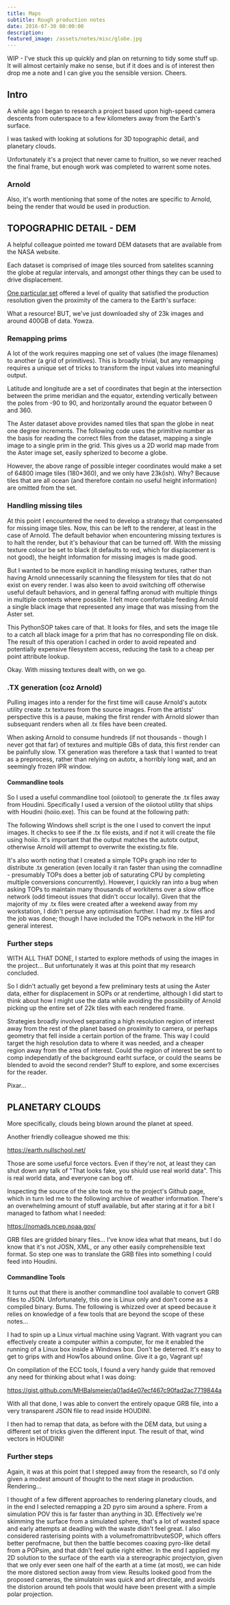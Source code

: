 ```yaml
---
title: Maps
subtitle: Rough production notes
date: 2016-07-30 00:00:00
description:
featured_image: /assets/notes/misc/globe.jpg
---
```


WIP - I've stuck this up quickly and plan on returning to tidy some stuff up. It will almost certainly make no sense, but if it does and is of interest then drop me a note and I can give you the sensible version. Cheers.

## Intro
A while ago I began to research a project based upon high-speed camera descents from outerspace to a few kilometers away from the Earth's surface. 

I was tasked with looking at solutions for 3D topographic detail, and planetary clouds.

Unfortunately it's a project that never came to fruition, so we never reached the final frame, but enough work was completed to warrent some notes.

### Arnold
Also, it's worth mentioning that some of the notes are specific to Arnold, being the render that would be used in production.

## TOPOGRAPHIC DETAIL - DEM

A helpful colleague pointed me toward DEM datasets that are available from the NASA website. 

Each dataset is comprised of image tiles sourced from satelites scanning the globe at regular intervals, and amongst other things they can be used to drive displacement.

[One particular set](https://search.earthdata.nasa.gov/search/granules?p=C1711961296-LPCLOUD&pg[0][v]=f&pg[0][gsk]=-start_date&fi=ASTER&tl=1703889672.142!3!!) offered a level of quality that satisfied the production resolution given the proximity of the camera to the Earth's surface:

What a resource! BUT, we've just downloaded shy of 23k images and around 400GB of data. Yowza.

### Remapping prims
A lot of the work requires mapping one set of values (the image filenames) to another (a grid of primitives). This is broadly trivial, but any remapping requires a unique set of tricks to transform the input values into meaningful output.

Latitude and longitude are a set of coordinates that begin at the intersection between the prime meridian and the equator, extending vertically between the poles from -90 to 90, and horizontally around the equator between 0 and 360.

The Aster dataset above provides named tiles that span the globe in neat one degree increments. The following code uses the primitive number as the basis for reading the correct files from the dataset, mapping a single image to a single prim in the grid. This gives us a 2D world map made from the Aster image set, easily spherized to become a globe.

However, the above range of possible integer coordinates would make a set of 64800 image tiles (180*360), and we only have 23k(ish). Why? Because tiles that are all ocean (and therefore contain no useful height information) are omitted from the set.

### Handling missing tiles

At this point I encountered the need to develop a strategy that compensated for missing image tiles. Now, this can be left to the renderer, at least in the case of Arnold. The default behavior when encountering missing textures is to halt the render, but it's behaviour that can be turned off. With the missing texture colour be set to black (it defaults to red, which for displacement is not good), the height information for missing images is made good.

But I wanted to be more explicit in handling missing textures, rather than having Arnold unnecessarily scanning the filesystem for tiles that do not exist on every render. I was also keen to avoid switching off otherwise useful default behaviors, and in general faffing aronud with multiple things in multiple contexts where possible. I felt more comfortable feeding Arnold a single black image that represented any image that was missing from the Aster set.

This PythonSOP takes care of that. It looks for files, and sets the image tile to a catch all black image for a prim that has no corresponding file on disk. The result of this operation I cached in order to avoid repeated and potentially expensive filesystem access, reducing the task to a cheap per point attribute lookup.

Okay. With missing textures dealt with, on we go.

### .TX generation (coz Arnold)

Pulling images into a render for the first time will cause Arnold's autotx utility create .tx textures from the source images. From the artists' perspective this is a pause, making the first render with Arnold slower than subsequant renders when all .tx files have been created.

When asking Arnold to consume hundreds (if not thousands - though I never got that far) of textures and multiple GBs of data, this first render can be painfully slow. TX generation was therefore a task that I wanted to treat as a preprocess, rather than relying on autotx, a horribly long wait, and an seemingly frozen IPR window.

#### Commandline tools

So I used a useful commandline tool (oiiotool) to generate the .tx files away from Houdini. Specifically I used a version of the oiiotool utility that ships with Houdini (hoiio.exe). This can be found at the following path:

The following Windows shell script is the one I used to convert the input images. It checks to see if the .tx file exists, and if not it will create the file using hoiio. It's important that the output matches the autotx output, otherwise Arnold will attempt to overwrite the existing.tx file.

It's also worth noting that I created a simple TOPs graph ino rder to distribute .tx generation (even locally it ran faster than using the comnadline - presumably TOPs does a better job of saturating CPU by completing multiple conversions concurrently). However, I quickly ran into a bug when asking TOPs to maintain many thousands of workitems over a slow office network (odd timeout issues that didn't occur locally). Given that the majority of my .tx files were created after a weekend away from my workstation, I didn't persue any optimisation further. I had my .tx files and the job was done; though I have included the TOPs network in the HIP for general interest.

### Further steps

WITH ALL THAT DONE, I started to explore methods of using the images in the project... But unfortunately it was at this point that my research concluded.

So I didn't actually get beyond a few preliminary tests at using the Aster data, either for displacement in SOPs or at rendertime, although I did start to think about how I might use the data while avoiding the possibility of Arnold picking up the entire set of 22k tiles with each rendered frame.

Strategies broadly involved separating a high resolution region of interest away from the rest of the planet based on proximity to camera, or perhaps geometry that fell inside a certain portion of the frame. This way I could target the high resolution data to where it was needed, and a cheaper region away from the area of interest. Could the region of interest be sent to comp independatly of the background earht surface, or could the seams be blended to avoid the second render? Stuff to explore, and some excercises for the reader.

Pixar...

## PLANETARY CLOUDS

More specifically, clouds being blown around the planet at speed.

Another friendly colleague showed me this:

https://earth.nullschool.net/

Those are some useful force vectors. Even if they're not, at least they can shut down any talk of "That looks fake, you shiuld use real world data". This is real world data, and everyone can bog off.

Inspecting the source of the site took me to the project's Github page, which in turn led me to the following archive of weather information. There's an overwhelming amount of stuff available, but after staring at it for a bit I managed to fathom what I needed:

https://nomads.ncep.noaa.gov/

GRB files are gridded binary files... I've know idea what that means, but I do know that it's not JOSN, XML, or any other easily comprehensible text format. So step one was to translate the GRB files into something I could feed into Houdini. 

#### Commandline Tools

It turns out that there is another commandline tool available to convert GRB files to JSON. Unfortunately, this one is Linux only and don't come as a compiled binary. Bums. The following is whizzed over at speed because it relies on knowledge of a few tools that are beyond the scope of these notes... 

I had to spin up a Linux virtual machine using Vagrant. With vagrant you can effectively create a computer within a computer, for me it enabled the running of a Linux box inside a Windows box. Don't be deterred. It's easy to get to grips with and HowTos abound online. Give it a go, Vagrant up!

On compilation of the ECC tools, I found a very handy guide that removed any need for thinking about what I was doing:

https://gist.github.com/MHBalsmeier/a01ad4e07ecf467c90fad2ac7719844a

With all that done, I was able to convert the entirely opaque GRB file, into a very transparent JSON file to read inside HOUDINI.

I then had to remap that data, as before with the DEM data, but using a different set of tricks given the different input. The result of that, wind vectors in HOUDINI!

### Further steps

Again, it was at this point that I stepped away from the research, so I'd only given a modest amount of thought to the next stage in production. Rendering...

I thought of a few different approaches to rendering planetary clouds, and in the end I selected remapping a 2D pyro sim around a sphere. From a simulation POV this is far faster than anything in 3D. Effectively we're skimming the surface from a simulated sphere, that's a lot of wasted space and early attempts at deadling with the waste didn't feel great. I also considered rasterising points with a volumefromattribvuteSOP, which offers better perofmacne, but then the battle becomes coaxing pyro-like detail from a POPsim, and that ddn't feel qutie right either. In the end I applied my 2D solution to the surface of the earth via a stereographic projectyion, given that we only ever seen one half of the earth at a time (at most), we can hide the more distored section away from view. Results looked good from the proposed cameras, the simulatoin was quick and art directale, and avoids the distorion around teh pools that would have been present with a simple polar projection.